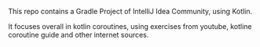 
This repo contains a Gradle Project
of IntelliJ Idea Community, using Kotlin.

It focuses overall in kotlin coroutines, 
using exercises from youtube, 
kotline coroutine guide and other internet sources.
